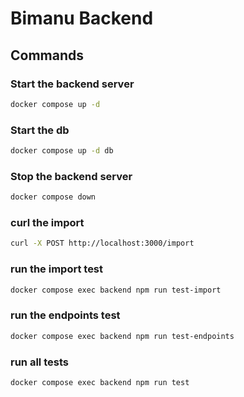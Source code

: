 # Bimanu Backend 

## Commands 

### Start the backend server

```bash
docker compose up -d
```

### Start the db

```bash
docker compose up -d db
```

### Stop the backend server

```bash
docker compose down
```

### curl the import 

```bash
curl -X POST http://localhost:3000/import
```

### run the import test 

```bash
docker compose exec backend npm run test-import
``` 

### run the endpoints test 

```bash
docker compose exec backend npm run test-endpoints
```

### run all tests

```bash
docker compose exec backend npm run test
```